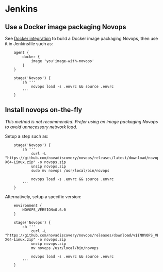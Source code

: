 # Jenkins


## Use a Docker image packaging Novops

See [Docker integration](docker.md) to build a Docker image packaging Novops, then use it in Jenkinsfile such as:

```Jenkinsfile
    agent {
        docker {
            image 'you'image-with-novops'
        }
    }

    stage('Novops') {
        sh '''
            novops load -s .envrc && source .envrc
        '''
    }
```

## Install novops on-the-fly

_This method is not recommended. Prefer using an image packaging Novops to avoid unnecessary network load._

Setup a step such as:

```Jenkinsfile
    stage('Novops') {
        sh '''
            curl -L "https://github.com/novadiscovery/novops/releases/latest/download/novops-X64-Linux.zip" -o novops.zip
            unzip novops.zip
            sudo mv novops /usr/local/bin/novops

            novops load -s .envrc && source .envrc
        '''
    }
```

Alternatively, setup a specific version:

```
    environment { 
        NOVOPS_VERSION=0.6.0
    }

    stage('Novops') {
        sh '''
            curl -L "https://github.com/novadiscovery/novops/releases/download/v${NOVOPS_VERSION}/novops-X64-Linux.zip" -o novops.zip
            unzip novops.zip
            mv novops /usr/local/bin/novops

            novops load -s .envrc && source .envrc
        '''
    }
```